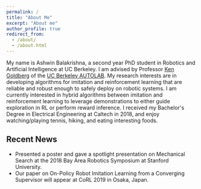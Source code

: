 ```yaml
---
permalink: /
title: "About Me"
excerpt: "About me"
author_profile: true
redirect_from: 
  - /about/
  - /about.html
---
```


My name is Ashwin Balakrishna, a second year PhD student in Robotics and Artificial Intelligence at UC Berkeley.
I am advised by Professor [Ken Goldberg](http://goldberg.berkeley.edu/) of the [UC Berkeley AUTOLAB](http://autolab.berkeley.edu/). My research interests are in developing algorithms for imitation and reinforcement learning 
that are reliable and robust enough to safely deploy on robotic systems. I am currently interested in hybrid algorithms between imitation and reinforcement learning to leverage demonstrations to either guide exploration in RL or perform reward inference. I received my Bachelor's Degree in Electrical Engineering at Caltech in 2018, and enjoy watching/playing tennis, hiking, and eating interesting foods.

Recent News
------
* Presented a poster and gave a spotlight presentation on Mechanical Search at the 2018 Bay Area Robotics Symposium at Stanford University.
* Our paper on On-Policy Robot Imitation Learning from a Converging Supervisor will appear at CoRL 2019 in Osaka, Japan.


